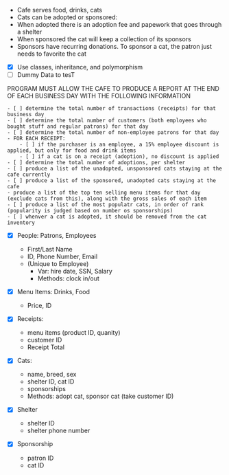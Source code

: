 - Cafe serves food, drinks, cats
- Cats can be adopted or sponsored:
- When adopted there is an adoption fee and papework that goes through a shelter
- When sponsored the cat will keep a collection of its sponsors
- Sponsors have recurring donations. To sponsor a cat, the patron just needs to favorite the cat

- [x] Use classes, inheritance, and polymorphism
- [ ] Dummy Data to tesT

PROGRAM MUST ALLOW THE CAFE TO PRODUCE A REPORT AT THE END OF EACH BUSINESS DAY WITH THE FOLLOWING INFORMATION

	- [ ] determine the total number of transactions (receipts) for that business day
	- [ ] determine the total number of customers (both employees who bought stuff and regular patrons) for that day
	- [ ] determine the total number of non-employee patrons for that day
	- FOR EACH RECEIPT:
		- [ ] if the purchaser is an employee, a 15% employee discount is applied, but only for food and drink items
		- [ ] if a cat is on a receipt (adoption), no discount is applied
	- [ ] determine the total number of adoptions, per shelter
	- [ ] produce a list of the unadopted, unsponsored cats staying at the cafe currently
	- [ ] produce a list of the sponsored, unadopted cats staying at the cafe
	- produce a list of the top ten selling menu items for that day (exclude cats from this), along with the gross sales of each item
	- [ ] produce a list of the most populatr cats, in order of rank (popularity is judged based on number os sponsorships)
	- [ ] whenver a cat is adopted, it should be removed from the cat inventory

- [x] People: Patrons, Employees
	- First/Last Name
	- ID, Phone Number, Email
	- (Unique to Employee)
		- Var: hire date, SSN, Salary
		- Methods: clock in/out
- [x] Menu Items: Drinks, Food
	- Price, ID

- [x] Receipts:
	- menu items (product ID, quanity)
	- customer ID
	- Receipt Total

- [x] Cats:
	- name, breed, sex
	- shelter ID, cat ID
	- sponsorships
	- Methods: adopt cat, sponsor cat (take customer ID)

- [x] Shelter
	- shelter ID
	- shelter phone number

- [x] Sponsorship
	- patron ID
	- cat ID

